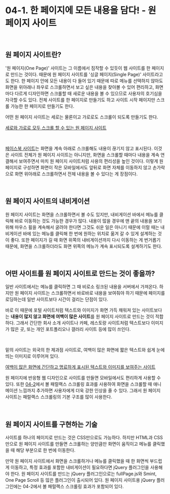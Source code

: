 # 04-1. 한 페이지에 모든 내용을 담다! - 원 페이지 사이트
<br>

## 원 페이지 사이트란?
'원 페이지(One Page)' 사이트는 그 이름에서 짐작할 수 있듯이 웹 사이트를 한 페이지로 만드는 것이다. 때문에 원 페이지 사이트를 '싱글 페이지(Single Page)' 사이트라고도 한다. 한 페이지 안에 모든 내용이 다 들어 있기 때문에 따로 메뉴를 선택하지 않아도 화면을 위아래나 좌우로 스크롤하면서 보고 싶은 내용을 찾아볼 수 있어 편리하고, 화면마다 다르게 디자인하면 스크롤할 때 새로운 내용을 볼 수 있으므로 사용자의 호기심을 자극할 수도 있다. 전체 사이트를 한 페이지로 만들기도 하고 사이트 시작 페이지만 스크롤 가능한 한 페이지로 만들기도 한다.

어떤 원 페이지 사이트는 세로는 물론이고 가로로도 스크롤이 되도록 만들기도 한다.

[세로와 가로로 모두 스크롤 할 수 있는 원 페이지 사이트](https://datacenter.navercorp.com/ko)

<br>

[페이스북 사이트](https://www.facebook.com/)는 화면을 계속 아래로 스크롤해도 내용이 끊기지 않고 표시된다. 이것은 사이트 전체가 원 페이지 사이트는 아니지만, 화면을 스크롤할 때마다 내용을 계속 연결해서 보여주면서 마치 원 페이지 사이트처럼 사용의 편리성을 높인 것이다. 이렇게 원 페이지로 구성하면 화면이 작은 모바일에서도 앞뒤로 화면 자체를 이동하지 않고 손가락으로 화면 위아래로 스크롤하면서 전체 내용을 볼 수 있다는 게 장점이다.

<br>

## 원 페이지 사이트의 내비게이션
원 페이지 사이트는 화면을 스크롤하면서 볼 수도 있지만, 내비게이션 바에서 메뉴를 클릭해 바로 이동하는 것도 가능한 경우가 많다. 내용이 많을 경우에 맨 끝의 내용을 보기 위해 마우스 휠을 계속해서 굴려야 한다면 그것도 쉬운 일은 아니기 때문에 이럴 때는 내비게이션 바에 있는 메뉴를 클릭해 한 번에 원하는 위치로 옮겨 갈 수 있게 설계하는 것이 좋다. 또한 페이지가 길 때 화면 위쪽의 내비게이션까지 다시 이동하는 게 번거롭기 때문에, 화면을 스크롤하더라도 화면 위쪽의 메뉴가 계속 표시되도록 설계하기도 한다.

<br>

## 어떤 사이트를 원 페이지 사이트로 만드는 것이 좋을까?
일반 사이트에서는 메뉴를 클릭하면 그 때 비로소 링크된 내용을 서버에서 가져온다. 하지만 원 페이지 사이트는 스크롤하면서 바로바로 내용을 보여줘야 하기 때문에 페이지를 로딩하는데 일반 사이트보다 시간이 걸리는 단점이 있다.

바로 이 때문에 포털 사이트처럼 텍스트와 이미지가 화면 가득 채워져 있는 사이트보다는 **내용이 많지 않고 화면에 여백이 많은 사이트**를 원 페이지 사이트로 만드는 것이 적합하다. 그래서 간단한 회사 소개 사이트나 카페, 레스토랑 사이트처럼 텍스트보다 이미지가 많은 곳, 또는 개인 포트폴리오나 갤러리 사이트 등에 많이 쓰인다.

<br>

밑의 사이트는 외국의 한 제과점 사이트로, 여백이 많은 화면에 짧은 텍스트와 쉽게 눈에 띄는 이미지로 이루어져 있다.

[여백이 많은 화면에 간단하고 명료하게 표시된 텍스트와 이미지를 보여주는 사이트](https://mahzedahrbakery.com/)

원 페이지에 반응형 웹 디자인으로 사이트를 만들면 모바일에서도 편리하게 사용할 수 있다. 또한 [04-2](https://github.com/LAH1203/Doit_FE_WebDesign/blob/main/Chapter%204/4-2.md)에서 볼 패럴랙스 스크롤링 효과를 사용하여 화면을 스크롤할 때 애니메이션 느낌까지 추가하면 사용자에게 더욱 강한 인상을 줄 수 있다. 그래서 원 페이지 사이트는 패럴랙스 스크롤링의 기본 구조를 많이 사용한다.

<br>

## 원 페이지 사이트를 구현하는 기술
사이트를 하나의 페이지로 만드는 것은 CSS만으로도 가능하다. 하지만 HTML과 CSS만으로 원 페이지 사이트를 만들면 스크롤하는 양만큼만 화면이 움직이고 메뉴를 클릭했을 때 해당 부분으로 한 번에 이동한다.

만약 원 페이지 사이트에서 화면을 스크롤하거나 메뉴를 클릭했을 때 한 화면씩 부드럽게 이동하고, 특정 효과를 포함한 내비게이션이 필요하다면 jQuery 플러그인을 사용해야 한다. 원 페이지 사이트를 만드는 jQuery 플러그인으로는 fullPage.js와 Smint, One Page Scroll 등 많은 플러그인이 출시되어 있다. 원 페이지 사이트용 jQuery 플러그인에는 04-2에서 볼 패럴랙스 스크롤링 효과가 포함되어 있다.
